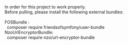 In order for this project to work properly.<br/>
Before pulling, please install the following external bundles:<br/>
<br/>
FOSBundle : <br/>
&nbsp;&nbsp;composer require friendsofsymfony/user-bundle<br/>
NzoUrlEncryptorBundle:<br/>
&nbsp;&nbsp;composer require nzo/url-encryptor-bundle<br/>
